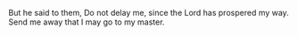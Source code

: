 But he said to them, Do not delay me, since the Lord has prospered my way. Send me away that I may go to my master.
